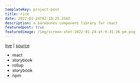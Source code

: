 ```yaml
---
templateKey: project-post
title: rice
date: 2022-01-24T02:10:25.258Z
description: a barebones component library for react
featuredpost: true
featuredimage: /img/screen-shot-2022-01-24-at-9.31.36-pm.png
---
```

[live](http://makerice.io) | [source](http://github.com/tiffbouchard/rice)

* react
* storybook
* rollup
* storybook
* npm